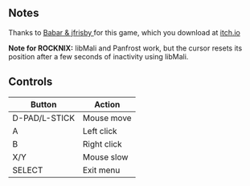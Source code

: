 ## Notes

Thanks to [Babar & jfrisby ](https://jfrisby.itch.io) for this game, which you download at [itch.io](https://jfrisby.itch.io/the-sphinx-of-time)

**Note for ROCKNIX:** libMali and Panfrost work, but the cursor resets its position after a few seconds of inactivity using libMali.


## Controls

| Button        | Action      |
| ------------- | ----------- |
| D-PAD/L-STICK | Mouse move  |
| A             | Left click  |
| B             | Right click |
| X/Y           | Mouse slow  |
| SELECT        | Exit menu   |
